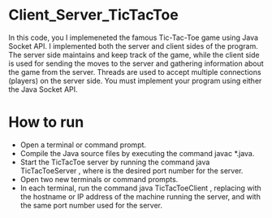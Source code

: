 # Client_Server_TicTacToe
In this code, you I implemeneted  the famous Tic-Tac-Toe game using Java Socket API. I implemented both the server and client sides of the program. The server side maintains and keep track of the game, while the client side is used for sending the moves to the server and gathering information about the game from the server. Threads are used to accept multiple connections (players) on the server side. You must implement your program using either the Java Socket API.

# How to run
* Open a terminal or command prompt.  
* Compile the Java source files by executing the command javac *.java.  
* Start the TicTacToe server by running the command java TicTacToeServer <portnumber>, where <portnumber> is the desired port number for the server. 
* Open two new terminals or command prompts.   
* In each terminal, run the command java TicTacToeClient <hostname> <portnumber>, replacing <hostname> with the hostname or IP address of the machine running the server, and <portnumber> with the same port number used for the server.



